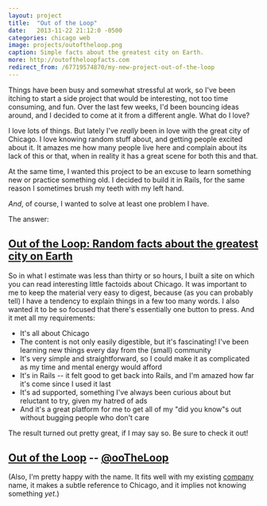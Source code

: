 ```yaml
---
layout: project
title:  "Out of the Loop"
date:   2013-11-22 21:12:0 -0500
categories: chicago web
image: projects/outoftheloop.png
caption: Simple facts about the greatest city on Earth.
more: http://outoftheloopfacts.com
redirect_from: /67719574870/my-new-project-out-of-the-loop
---
```


Things have been busy and somewhat stressful at work, so I've been itching to start a side project that would be interesting, not too time consuming, and fun. Over the last few weeks, I'd been bouncing ideas around, and I decided to come at it from a different angle. What do I love?

I love lots of things. But lately I've _really_ been in love with the great city of Chicago. I love knowing random stuff about, and getting people excited about it. It amazes me how many people live here and complain about its lack of this or that, when in reality it has a great scene for both this and that.

At the same time, I wanted this project to be an excuse to learn something new or practice something old. I decided to build it in Rails, for the same reason I sometimes brush my teeth with my left hand.

_And_, of course, I wanted to solve at least one problem I have.

The answer:

## [Out of the Loop: Random facts about the greatest city on Earth](http://ootheloop.com)

So in what I estimate was less than thirty or so hours, I built a site on which you can read interesting little factoids about Chicago. It was important to me to keep the material very easy to digest, because (as you can probably tell) I have a tendency to explain things in a few too many words. I also wanted it to be so focused that there's essentially one button to press. And it met all my requirements:

* It's all about Chicago
* The content is not only easily digestible, but it's fascinating! I've been learning new things every day from the (small) community
* It's very simple and straightforward, so I could make it as complicated as my time and mental energy would afford
* It's in Rails -- it felt good to get back into Rails, and I'm amazed how far it's come since I used it last
* It's ad supported, something I've always been curious about but reluctant to try, given my hatred of ads
* And it's a great platform for me to get all of my "did you know"s out without bugging people who don't care

The result turned out pretty great, if I may say so. Be sure to check it out! 

## [Out of the Loop](http://ootheloop.com) -- [@ooTheLoop](http://twitter.com/ootheloop)


(Also, I'm pretty happy with the name. It fits well with my existing [company](http://outofsomething.com) name, it makes a subtle reference to Chicago, and it implies not knowing something _yet_.)
